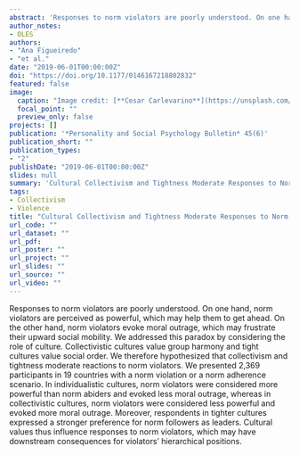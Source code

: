 ```yaml
---
abstract: 'Responses to norm violators are poorly understood. On one hand, norm violators are perceived as powerful, which may help them to get ahead. On the other hand, norm violators evoke moral outrage, which may frustrate their upward social mobility. We addressed this paradox by considering the role of culture. Collectivistic cultures value group harmony and tight cultures value social order. We therefore hypothesized that collectivism and tightness moderate reactions to norm violators. We presented 2,369 participants in 19 countries with a norm violation or a norm adherence scenario. In individualistic cultures, norm violators were considered more powerful than norm abiders and evoked less moral outrage, whereas in collectivistic cultures, norm violators were considered less powerful and evoked more moral outrage. Moreover, respondents in tighter cultures expressed a stronger preference for norm followers as leaders. Cultural values thus influence responses to norm violators, which may have downstream consequences for violators’ hierarchical positions.'
author_notes:
- OLES
authors:
- "Ana Figueiredo"
- "et al."
date: "2019-06-01T00:00:00Z"
doi: "https://doi.org/10.1177/0146167218802832"
featured: false
image:
  caption: "Image credit: [**Cesar Carlevarino**](https://unsplash.com/photos/zKMPwG7QKac?utm_source=unsplash&utm_medium=referral&utm_content=creditShareLink)"
  focal_point: ""
  preview_only: false
projects: []
publication: '*Personality and Social Psychology Bulletin* 45(6)'
publication_short: ""
publication_types:
- "2"
publishDate: "2019-06-01T00:00:00Z"
slides: null
summary: 'Cultural Collectivism and Tightness Moderate Responses to Norm Violators: Effects on Power Perception, Moral Emotions, and Leader Support'
tags:
- Collectivism
- Violence
title: "Cultural Collectivism and Tightness Moderate Responses to Norm Violators: Effects on Power Perception, Moral Emotions, and Leader Support"
url_code: ""
url_dataset: ""
url_pdf: 
url_poster: ""
url_project: ""
url_slides: ""
url_source: ""
url_video: ""
---
```


Responses to norm violators are poorly understood. On one hand, norm violators are perceived as powerful, which may help them to get ahead. On the other hand, norm violators evoke moral outrage, which may frustrate their upward social mobility. We addressed this paradox by considering the role of culture. Collectivistic cultures value group harmony and tight cultures value social order. We therefore hypothesized that collectivism and tightness moderate reactions to norm violators. We presented 2,369 participants in 19 countries with a norm violation or a norm adherence scenario. In individualistic cultures, norm violators were considered more powerful than norm abiders and evoked less moral outrage, whereas in collectivistic cultures, norm violators were considered less powerful and evoked more moral outrage. Moreover, respondents in tighter cultures expressed a stronger preference for norm followers as leaders. Cultural values thus influence responses to norm violators, which may have downstream consequences for violators’ hierarchical positions.
